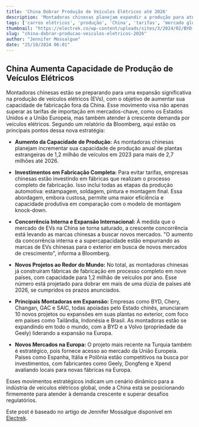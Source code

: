 ```yaml
---
title: 'China Dobrar Produção de Veículos Elétricos até 2026'
description: 'Montadoras chinesas planejam expandir a produção para atender à demanda global.'
tags: ['carros elétricos', 'produção', 'China', 'tarifas', 'mercado global']
thumbnail: "https://electrek.co/wp-content/uploads/sites/3/2024/02/BYD-first-cargo-ship-1.jpeg?quality=82&strip=all&w=1400"
slug: "china-dobrar-producao-veiculos-eletricos-2026"
author: "Jennifer Mossalgue"
date: "25/10/2024 06:01"
---
```


## China Aumenta Capacidade de Produção de Veículos Elétricos

Montadoras chinesas estão se preparando para uma expansão significativa na produção de veículos elétricos (EVs), com o objetivo de aumentar sua capacidade de fabricação fora da China. Esse movimento visa não apenas superar as tarifas de importação em mercados-chave, como os Estados Unidos e a União Europeia, mas também atender à crescente demanda por veículos elétricos. Segundo um relatório da Bloomberg, aqui estão os principais pontos dessa nova estratégia:

- **Aumento da Capacidade de Produção:** As montadoras chinesas planejam incrementar sua capacidade de produção anual de plantas estrangeiras de 1,2 milhão de veículos em 2023 para mais de 2,7 milhões até 2026.

- **Investimentos em Fabricação Completa:** Para evitar tarifas, empresas chinesas estão investindo em fábricas que realizam o processo completo de fabricação. Isso inclui todas as etapas da produção automotiva: estampagem, soldagem, pintura e montagem final. Essa abordagem, embora custosa, permite uma maior eficiência e capacidade produtiva em comparação com o modelo de montagem knock-down.

- **Concorrência Interna e Expansão Internacional:** À medida que o mercado de EVs na China se torna saturado, a crescente concorrência está levando as marcas chinesas a buscar novos mercados. "O aumento da concorrência interna e a supercapacidade estão empurrando as marcas de EVs chinesas para o exterior em busca de novos mercados de crescimento", informa a Bloomberg.

- **Novos Projetos ao Redor do Mundo:** No total, as montadoras chinesas já construíram fábricas de fabricação em processo completo em nove países, com capacidade para 1,2 milhão de veículos por ano. Esse número está projetado para dobrar em mais de uma dúzia de países até 2026, se cumpridos os prazos anunciados.

- **Principais Montadoras em Expansão:** Empresas como BYD, Chery, Changan, GAC e SAIC, todas apoiadas pelo Estado chinês, anunciaram 10 novos projetos ou expansões em suas plantas no exterior, com foco em países como Tailândia, Indonésia e Brasil. As montadoras estão se expandindo em todo o mundo, com a BYD e a Volvo (propriedade da Geely) liderando a expansão na Europa.

- **Novos Mercados na Europa:** O projeto mais recente na Turquia também é estratégico, pois fornece acesso ao mercado da União Europeia. Países como Espanha, Itália e Polônia estão competitivos na busca por investimentos, com fabricantes como Geely, Dongfeng e Xpend avaliando locais para novas fábricas na Europa.

Esses movimentos estratégicos indicam um cenário dinâmico para a indústria de veículos elétricos global, onde a China está se posicionando firmemente para atender à demanda crescente e superar desafios regulatórios.

Este post é baseado no artigo de Jennifer Mossalgue disponível em [Electrek](https://electrek.co/2024/10/24/to-beat-ev-tariffs-china-looks-to-double-production-to-staggering-amounts/).